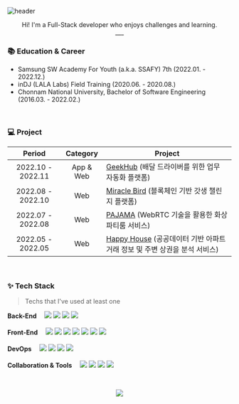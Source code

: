 ![header](https://capsule-render.vercel.app/api?type=Soft&color=5dc392&text=Jaecheol🏃‍♂️&fontSize=50&fontColor=ffffff)
<p align="center">
  Hi! I'm a Full-Stack developer who enjoys challenges and learning. <br />
  ___
</p>



### :books: Education & Career

- Samsung SW Academy For Youth (a.k.a. SSAFY) 7th (2022.01. - 2022.12.)
- inDJ (LALA Labs) Field Training (2020.06. - 2020.08.)
- Chonnam National University, Bachelor of Software Engineering (2016.03. - 2022.02.)


<br />

### 💻 Project

|      Period       |       Category        | Project                                                      |
| :---------------: | :-------------------: | ------------------------------------------------------------ |
| 2022.10 - 2022.11 |       App & Web       | [GeekHub](https://github.com/paneko3/GeekHub) (배달 드라이버를 위한 업무 자동화 플랫폼)           |
| 2022.08 - 2022.10 |          Web          | [Miracle Bird](https://github.com/paneko3/Miracle-Bird) (블록체인 기반 갓생 챌린지 플랫폼) |
| 2022.07 - 2022.08 |          Web          | [PAJAMA](https://github.com/paneko3/PAJAMA) (WebRTC 기술을 활용한 화상 파티룸 서비스) |
| 2022.05 - 2022.05 |          Web          | [Happy House](https://github.com/paneko3/HappyHouse) (공공데이터 기반 아파트 거래 정보 및 주변 상권을 분석 서비스) |


<br />

### ✨ Tech Stack

> Techs that I've used at least one

<p>
  <b>Back-End　</b>
  <img src="https://img.shields.io/badge/Spring Boot-6DB33F?style=for-the-badge&logo=Spring Boot&logoColor=white">
  <img src="https://img.shields.io/badge/Django-092E20?style=for-the-badge&logo=Django&logoColor=white">
  <img src="https://img.shields.io/badge/MySQL-4479A1?style=for-the-badge&logo=MySQL&logoColor=white">
  <img src="https://img.shields.io/badge/MariaDB-003545?style=for-the-badge&logo=MariaDB&logoColor=white"><br /><br />
  <b>Front-End　</b>
  <img src="https://img.shields.io/badge/react-61DAFB?style=for-the-badge&logo=react&logoColor=white">
  <img src="https://img.shields.io/badge/Redux-764ABC?style=for-the-badge&logo=Redux&logoColor=white">
  <img src="https://img.shields.io/badge/Vue.js-4FC08D?style=for-the-badge&logo=Vue.js&logoColor=white">
  <img src="https://img.shields.io/badge/Vite-646CFF?style=for-the-badge&logo=Vite&logoColor=white">
  <img src="https://img.shields.io/badge/HTML-E34F26?style=for-the-badge&logo=HTML5&logoColor=white">
  <img src="https://img.shields.io/badge/CSS-1572B6?style=for-the-badge&logo=CSS3&logoColor=white">
  <img src="https://img.shields.io/badge/javascript-F7DF1E?style=for-the-badge&logo=javascript&logoColor=white"><br /><br />
  <b>DevOps　</b>
  <img src="https://img.shields.io/badge/Amazon AWS-232F3E?style=for-the-badge&logo=Amazon AWS&logoColor=white">
  <img src="https://img.shields.io/badge/Docker-2496ED?style=for-the-badge&logo=Docker&logoColor=white">
  <img src="https://img.shields.io/badge/Jenkins-D24939?style=for-the-badge&logo=Jenkins&logoColor=white">
  <img src="https://img.shields.io/badge/NGINX-009639?style=for-the-badge&logo=NGINX&logoColor=white"><br /><br />
  <b>Collaboration & Tools　</b>
  <img src="https://img.shields.io/badge/GitHub-181717?style=for-the-badge&logo=GitHub&logoColor=white">
  <img src="https://img.shields.io/badge/GitLab-FC6D26?style=for-the-badge&logo=GitLab&logoColor=white">
  <img src="https://img.shields.io/badge/Jira-0052CC?style=for-the-badge&logo=Jira&logoColor=white">
  <img src="https://img.shields.io/badge/Slack-4A154B?style=for-the-badge&logo=Slack&logoColor=white">
</p>


<br />
<p align="center">
  <img src="http://mazassumnida.wtf/api/v2/generate_badge?boj=paneko3">
</p>
